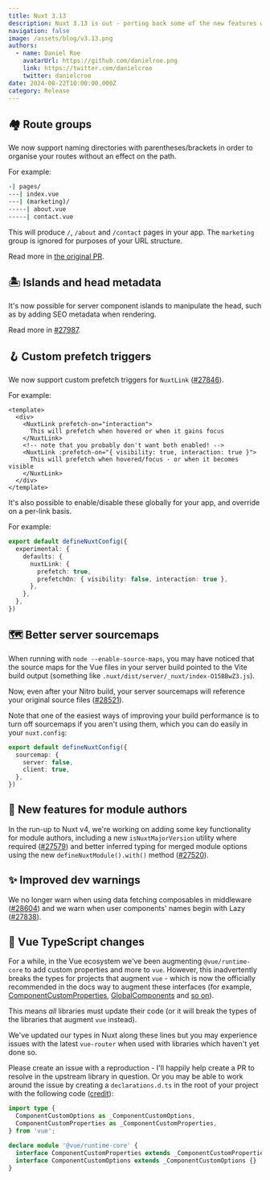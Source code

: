```yaml
---
title: Nuxt 3.13
description: Nuxt 3.13 is out - porting back some of the new features we're building for Nuxt 4!
navigation: false
image: /assets/blog/v3.13.png
authors:
  - name: Daniel Roe
    avatarUrl: https://github.com/danielroe.png
    link: https://twitter.com/danielcroe
    twitter: danielcroe
date: 2024-08-22T10:00:00.000Z
category: Release
---
```


## 🏘️ Route groups

We now support naming directories with parentheses/brackets in order to organise your routes without an effect on the path.

For example:

```bash [Directory structure]
-| pages/
---| index.vue
---| (marketing)/
-----| about.vue
-----| contact.vue
```

This will produce `/`, `/about` and `/contact` pages in your app. The `marketing` group is ignored for purposes of your URL structure.

Read more in [the original PR](https://github.com/nuxt/nuxt/pull/28276).

## 🏝️ Islands and head metadata

It's now possible for server component islands to manipulate the head, such as by adding SEO metadata when rendering.

Read more in [#27987](https://github.com/nuxt/nuxt/pull/27987).

## 🪝 Custom prefetch triggers

We now support custom prefetch triggers for `NuxtLink` ([#27846](https://github.com/nuxt/nuxt/pull/27846)).

For example:

```vue [pages/index.vue]
<template>
  <div>
    <NuxtLink prefetch-on="interaction">
      This will prefetch when hovered or when it gains focus
    </NuxtLink>
    <!-- note that you probably don't want both enabled! -->
    <NuxtLink :prefetch-on="{ visibility: true, interaction: true }">
      This will prefetch when hovered/focus - or when it becomes visible
    </NuxtLink>
  </div>
</template>
```

It's also possible to enable/disable these globally for your app, and override on a per-link basis.

For example:

```ts [nuxt.config.ts]
export default defineNuxtConfig({
  experimental: {
    defaults: {
      nuxtLink: {
        prefetch: true,
        prefetchOn: { visibility: false, interaction: true },
      },
    },
  },
})
```

## 🗺️  Better server sourcemaps

When running with `node --enable-source-maps`, you may have noticed that the source maps for the Vue files in your server build pointed to the Vite build output (something like `.nuxt/dist/server/_nuxt/index-O15BBwZ3.js`).

Now, even after your Nitro build, your server sourcemaps will reference your original source files ([#28521](https://github.com/nuxt/nuxt/pull/28521)).

Note that one of the easiest ways of improving your build performance is to turn off sourcemaps if you aren't using them, which you can do easily in your `nuxt.config`:

```ts [nuxt.config.ts]
export default defineNuxtConfig({
  sourcemap: {
    server: false,
    client: true,
  },
})
```

## 🎁 New features for module authors

In the run-up to Nuxt v4, we're working on adding some key functionality for module authors, including a new `isNuxtMajorVersion` utility where required ([#27579](https://github.com/nuxt/nuxt/pull/27579)) and better inferred typing for merged module options using the new `defineNuxtModule().with()` method ([#27520](https://github.com/nuxt/nuxt/pull/27520)).

## ✨ Improved dev warnings

We no longer warn when using data fetching composables in middleware ([#28604](https://github.com/nuxt/nuxt/pull/28604)) and we warn when user components' names begin with Lazy ([#27838](https://github.com/nuxt/nuxt/pull/27838)).

## 🚨 Vue TypeScript changes

For a while, in the Vue ecosystem we've been augmenting `@vue/runtime-core` to add custom properties and more to `vue`. However, this inadvertently breaks the types for projects that augment `vue` - which is now the officially recommended in the docs way to augment these interfaces (for example, [ComponentCustomProperties](https://vuejs.org/api/utility-types.html#componentcustomproperties), [GlobalComponents](https://vuejs.org/guide/extras/web-components.html#web-components-and-typescript) and [so on](https://vuejs.org/guide/typescript/options-api.html#augmenting-global-properties)).

This means _all_ libraries must update their code (or it will break the types of the libraries that augment `vue` instead).

We've updated our types in Nuxt along these lines but you may experience issues with the latest `vue-router` when used with libraries which haven't yet done so.

Please create an issue with a reproduction - I'll happily help create a PR to resolve in the upstream library in question. Or you may be able to work around the issue by creating a `declarations.d.ts` in the root of your project with the following code ([credit]()):

```ts [declarations.d.ts]
import type {
  ComponentCustomOptions as _ComponentCustomOptions,
  ComponentCustomProperties as _ComponentCustomProperties,
} from 'vue';

declare module '@vue/runtime-core' {
  interface ComponentCustomProperties extends _ComponentCustomProperties {}
  interface ComponentCustomOptions extends _ComponentCustomOptions {}
}
```

